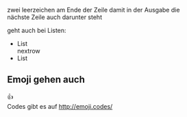 zwei leerzeichen am Ende der Zeile damit in der Ausgabe die  
nächste Zeile auch darunter steht

geht auch bei Listen:
* List  
nextrow
* List


## Emoji gehen auch

:thumbsup:  
Codes gibt es auf http://emoji.codes/
